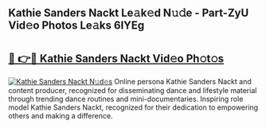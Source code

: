 ## Kathie Sanders Nackt Le𝚊k𝚎d N𝚞𝚍e - Part-ZyU Vid𝚎o Photos Le𝚊ks 6IYEg

# <h2><a href="http://fb6hrb.evod.top/?m=Kathie+Sanders+Nackt">🔗 👉🔴 Kathie Sanders Nackt Vid𝚎o Ph𝚘t𝚘s</a></h2>

[![Kathie Sanders Nackt N𝚞d𝚎s](https://i.imgur.com/8V9OHl7.gif)](http://fb6hrb.evod.top/?m=Kathie+Sanders+Nackt)
Online persona Kathie Sanders Nackt and content producer, recognized for disseminating dance and lifestyle material through trending dance routines and mini-documentaries. Inspiring role model Kathie Sanders Nackt, recognized for their dedication to empowering others and making a difference. 
